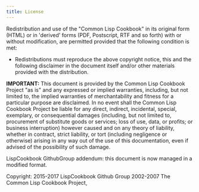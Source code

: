 ```yaml
---
title: License
---
```


Redistribution and use of the "Common Lisp Cookbook" in its original form (HTML)
or in 'derived' forms (PDF, Postscript, RTF and so forth) with or without
modification, are permitted provided that the following condition is met:

* Redistributions must reproduce the above copyright notice, this and the
  following disclaimer in the document itself and/or other materials provided
  with the distribution.

**IMPORTANT:** This document is provided by the Common Lisp Cookbook Project "as
is" and any expressed or implied warranties, including, but not limited to, the
implied warranties of merchantability and fitness for a particular purpose are
disclaimed. In no event shall the Common Lisp Cookbook Project be liable for any
direct, indirect, incidental, special, exemplary, or consequential damages
(including, but not limited to, procurement of substitute goods or services;
loss of use, data, or profits; or business interruption) however caused and on
any theory of liability, whether in contract, strict liability, or tort
(including negligence or otherwise) arising in any way out of the use of this
documentation, even if advised of the possibility of such damage.

LispCookbook GithubGroup addendum: this document is now managed in a modified format.

Copyright:
2015-2017 LispCookbook Github Group
2002-2007 The Common Lisp Cookbook Project,
